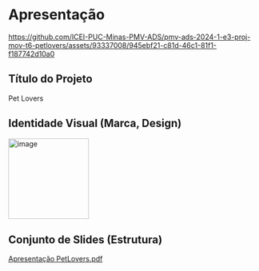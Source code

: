 # Apresentação


https://github.com/ICEI-PUC-Minas-PMV-ADS/pmv-ads-2024-1-e3-proj-mov-t6-petlovers/assets/93337008/945ebf21-c81d-46c1-81f1-f187742d10a0


## Título do Projeto

Pet Lovers

## Identidade Visual (Marca, Design)

<img width="161" alt="image" src="https://github.com/ICEI-PUC-Minas-PMV-ADS/pmv-ads-2024-1-e3-proj-mov-t6-petlovers/assets/93337008/ba140a3c-d8fa-46b6-92f2-6aa69f2450ae">


## Conjunto de Slides (Estrutura)

[Apresentação PetLovers.pdf](https://github.com/user-attachments/files/15945752/Apresentacao.PetLovers.pdf)


